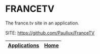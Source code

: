 # FRANCETV
 
 The france.tv site in an application.
 
 SITE: https://github.com/Paullux/FranceTV

 | [Applications](https://portable-linux-apps.github.io/apps.html) | [Home](https://portable-linux-apps.github.io)
 | --- | --- |
